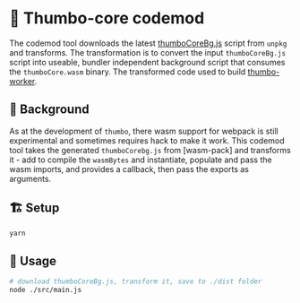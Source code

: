 # 🎲 Thumbo-core codemod

The codemod tool downloads the latest [thumboCoreBg.js](https://unpkg.com/thumbo-core@1.0.8/pkg/thumbo_core_bg.js) script from `unpkg`
and transforms. The transformation is to convert the input `thumboCoreBg.js` script into useable, bundler independent background script
that consumes the `thumboCore.wasm` binary.
The transformed code used to build [thumbo-worker](../thumbo-worker).

## 📜 Background

As at the development of `thumbo`, there wasm support for webpack is still experimental and sometimes requires hack to make it work.
This codemod tool takes the generated `thumboCorebg.js` from [wasm-pack] and transforms it - add to compile the `wasmBytes` and instantiate, populate and pass the wasm imports,
and provides a callback, then pass the exports as arguments.

## 🏗 Setup

```bash
yarn
```

## 🔧 Usage

```bash
# download thumboCoreBg.js, transform it, save to ./dist folder
node ./src/main.js
```
